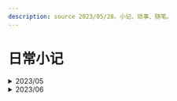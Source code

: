 ```yaml
---
description: source 2023/05/28。小记、琐事、随笔。
---
```


# 日常小记

<details>

<summary>2023/05</summary>

#### 28

终于在本地用虚拟机安装好了ambari，命令`hadoop fs -ls /`有反应，努力没有白费，只装了一个HDFS，YARN因为内存不够，坐等32\*2内存条到货。

#### 29

速通了一遍maven，并且用github搭建了远程私人maven仓库。

#### 30

浅读了一番大数据的经典三论文，google确实6。看了HDFS，MapReduce和YARN看了一部分

#### 31

看完了YARN，内存条到了，出了点问题，重装了系统，win11，配了环境。

</details>

<details>

<summary>2023/06</summary>

#### 1

配环境，旧磁盘识别不到了，需要硬盘盒当做U盘接入。配WSL。重现搭建hadoop集群，这次要开5个！！虚拟机

#### 2

5个虚拟机，部署出来了！enjoy :-)，打算去学校服务器用docker试试。本机核太少了qwq。

#### 3

看了一些hive。实操了Linux+Docker搭建hadoop集群。

<img src="../../.gitbook/assets/(&#x60;J}7RYP}I0Y26GVUVF03GK.png" alt="" data-size="original">

#### 4

比了icpc丝绸之路，银奖到手。不过太早，睡眠不足。今天linuxdocker安装hive出现了玄学bug，hive get不到mysql配置页面。。。然后ambari server restart莫名其妙把ambari集群配置重置了？？？nothing left，然后重新装的时候，在一开始选择hive就可以装上，是时候重新来一遍了，一定要记得打包传docker hub。windowsVM就可以get到mysql，但是呢？连不上。oh shit。linuxdocker hive可以用了，不错不错。

**5**

重新搞了一遍linux+docker部署hadoop，并且录了视频，发到了b站。知乎，csdn也相继更新。

从bigdata-base镜像做了主节点和从节点镜像，下次部署linux+docker就更方便了。

</details>
